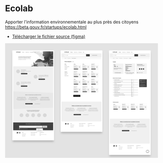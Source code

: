 # Ecolab

Apporter l'information environnementale au plus près des citoyens
https://beta.gouv.fr/startups/ecolab.html

* [Télécharger le fichier source (figma)](https://github.com/jeremiecook/beta.gouv.fr-ux/raw/master/ecolab/ecolab.fig)

![ecolab](ecolab.png?raw=true "ecolab")
